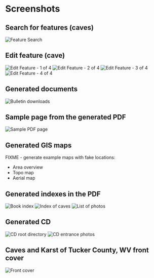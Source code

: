 # Screenshots

## Search for features (caves)

![Feature Search](cavedb-feature-search.png?raw=1)


## Edit feature (cave)

![Edit Feature - 1 of 4](cavedb-feature-edit-1.png?raw=1)
![Edit Feature - 2 of 4](cavedb-feature-edit-2.png?raw=1)
![Edit Feature - 3 of 4](cavedb-feature-edit-references.png?raw=1)
![Edit Feature - 4 of 4](cavedb-feature-edit-entrance.png?raw=1)


## Generated documents

![Bulletin downloads](cavedb-bulletin-downloads.png?raw=1)


## Sample page from the generated PDF

![Sample PDF page](tucker-book-sample-page.png?raw=1)


## Generated GIS maps

FIXME - generate example maps with fake locations:

- Area overview
- Topo map
- Aerial map


## Generated indexes in the PDF

![Book index](tucker-book-index.jpg?raw=1)
![Index of caves](tucker-book-index-of-caves.jpg?raw=1)
![List of photos](tucker-book-list-of-photos.jpg?raw=1)


## Generated CD

![CD root directory](tucker-cd-root-directory.png?raw=1)
![CD entrance photos](tucker-cd-entrance-photos.png?raw=1)


## Caves and Karst of Tucker County, WV front cover

![Front cover](tucker-book-front-cover.jpg?raw=1)

